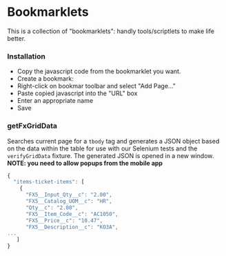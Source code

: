 # Bookmarklets
This is a collection of "bookmarklets": handly tools/scriptlets to make life better.

### Installation
* Copy the javascript code from the bookmarklet you want.
* Create a bookmark:
 * Right-click on bookmar toolbar and select "Add Page..."
 * Paste copied javascript into the "URL" box
 * Enter an appropriate name
 * Save


### getFxGridData
Searches current page for a `tbody` tag and generates a JSON object based on the data within the table for use with our Selenium tests and the `verifyGridData` fixture.  The generated JSON is opened in a new window.  __NOTE: you need to allow popups from the mobile app__

```javascript
{
  "items-ticket-items": [
    {
      "FX5__Input_Qty__c": "2.00",
      "FX5__Catalog_UOM__c": "HR",
      "Qty__c": "2.00",
      "FX5__Item_Code__c": "AC1050",
      "FX5__Price__c": "10.47",
      "FX5__Description__c": "KO3A",
...
   ]
}
```



